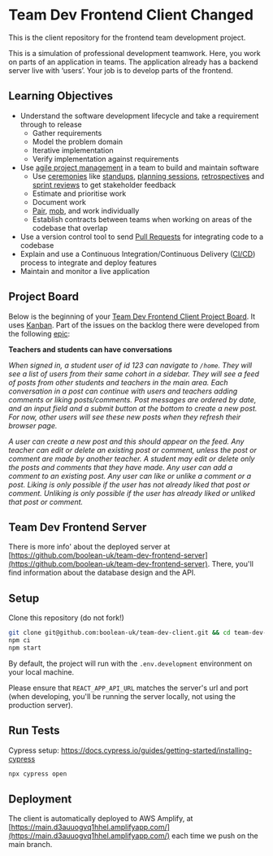 # Team Dev Frontend Client Changed

This is the client repository for the frontend team development project.

This is a simulation of professional development teamwork. Here, you work on parts of an application in teams. The application already has a backend server live with ‘users’. Your job is to develop parts of the frontend.

## Learning Objectives

- Understand the software development lifecycle and take a requirement through to release
  - Gather requirements
  - Model the problem domain
  - Iterative implementation
  - Verify implementation against requirements
- Use [agile project management](https://www.atlassian.com/agile/project-management) in a team to build and maintain software
  - Use [ceremonies](https://www.atlassian.com/agile/scrum/ceremonies) like [standups](https://www.atlassian.com/agile/scrum/standups), [planning sessions](https://www.atlassian.com/agile/scrum/sprint-planning), [retrospectives](https://www.atlassian.com/agile/scrum/retrospectives) and [sprint reviews](https://www.atlassian.com/agile/scrum/sprint-reviews) to get stakeholder feedback
  - Estimate and prioritise work
  - Document work
  - [Pair](https://www.agile-academy.com/en/agile-dictionary/pair-programming/), [mob](https://www.agilealliance.org/glossary/mob-programming), and work individually
  - Establish contracts between teams when working on areas of the codebase that overlap
- Use a version control tool to send [Pull Requests](https://www.atlassian.com/git/tutorials/making-a-pull-request) for integrating code to a codebase
- Explain and use a Continuous Integration/Continuous Delivery ([CI/CD](https://www.redhat.com/en/topics/devops/what-is-ci-cd)) process to integrate and deploy features
- Maintain and monitor a live application

## Project Board

Below is the beginning of your [Team Dev Frontend Client Project Board](https://github.com/orgs/boolean-uk/projects/6). It uses [Kanban](https://www.atlassian.com/agile/kanban). Part of the issues on the backlog there were developed from the following [epic](https://www.atlassian.com/agile/project-management/epics):

**Teachers and students can have conversations**

_When signed in, a student user of id 123 can navigate to `/home`. They will see a list of users from their same cohort in a sidebar. They will see a feed of posts from other students and teachers in the main area. Each conversation in a post can continue with users and teachers adding comments or liking posts/comments. Post messages are ordered by date, and an input field and a submit button at the bottom to create a new post. For now, other users will see these new posts when they refresh their browser page._

_A user can create a new post and this should appear on the feed. Any teacher can edit or delete an existing post or comment, unless the post or comment are made by another teacher. A student may edit or delete only the posts and comments that they have made. Any user can add a comment to an existing post. Any user can like or unlike a comment or a post. Liking is only possible if the user has not already liked that post or comment. Unliking is only possible if the user has already liked or unliked that post or comment._

## Team Dev Frontend Server

There is more info' about the deployed server at [https://github.com/boolean-uk/team-dev-frontend-server](https://github.com/boolean-uk/team-dev-frontend-server). There, you'll find information about the database design and the API.

## Setup

Clone this repository (do not fork!)

```sh
git clone git@github.com:boolean-uk/team-dev-client.git && cd team-dev-client
npm ci
npm start
```

By default, the project will run with the `.env.development` environment on your local machine.

Please ensure that `REACT_APP_API_URL` matches the server's url and port (when developing, you'll be running the server locally, not using the production server).

## Run Tests

Cypress setup: https://docs.cypress.io/guides/getting-started/installing-cypress

```sh
npx cypress open
```

## Deployment

The client is automatically deployed to AWS Amplify, at [https://main.d3auuogvq1hhel.amplifyapp.com/](https://main.d3auuogvq1hhel.amplifyapp.com/) each time we push on the main branch.
